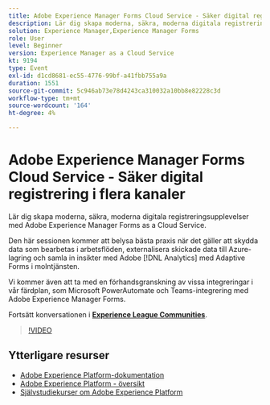 ```yaml
---
title: Adobe Experience Manager Forms Cloud Service - Säker digital registrering i flera kanaler
description: Lär dig skapa moderna, säkra, moderna digitala registreringsupplevelser med Adobe Experience Manager Forms as a Cloud Service. Den här sessionen kommer att belysa bästa praxis när det gäller att skydda data som bearbetas i arbetsflöden, externalisera skickade data till Azure-lagring och samla in insikter med Adobe [!DNL Analytics] med Adaptive Forms i molntjänsten.
solution: Experience Manager,Experience Manager Forms
role: User
level: Beginner
version: Experience Manager as a Cloud Service
kt: 9194
type: Event
exl-id: d1cd8681-ec55-4776-99bf-a41fbb755a9a
duration: 1551
source-git-commit: 5c946ab73e78d4243ca310032a10bb8e82228c3d
workflow-type: tm+mt
source-wordcount: '164'
ht-degree: 4%

---
```


# Adobe Experience Manager Forms Cloud Service - Säker digital registrering i flera kanaler

Lär dig skapa moderna, säkra, moderna digitala registreringsupplevelser med Adobe Experience Manager Forms as a Cloud Service.

Den här sessionen kommer att belysa bästa praxis när det gäller att skydda data som bearbetas i arbetsflöden, externalisera skickade data till Azure-lagring och samla in insikter med Adobe [!DNL Analytics] med Adaptive Forms i molntjänsten.

Vi kommer även att ta med en förhandsgranskning av vissa integreringar i vår färdplan, som Microsoft PowerAutomate och Teams-integrering med Adobe Experience Manager Forms.

Fortsätt konversationen i **[Experience League Communities](https://adobe.ly/3CQjKgg)**.

>[!VIDEO](https://video.tv.adobe.com/v/337887/?quality=12&learn=on&hidetitle=true)

## Ytterligare resurser

- [Adobe Experience Platform-dokumentation](https://experienceleague.adobe.com/docs/experience-platform.html?lang=sv-SE)
- [Adobe Experience Platform - översikt](https://experienceleague.adobe.com/docs/experience-platform/landing/home.html?lang=sv-SE)
- [Självstudiekurser om Adobe Experience Platform](https://experienceleague.adobe.com/docs/platform-learn/tutorials/overview.html?lang=sv)
